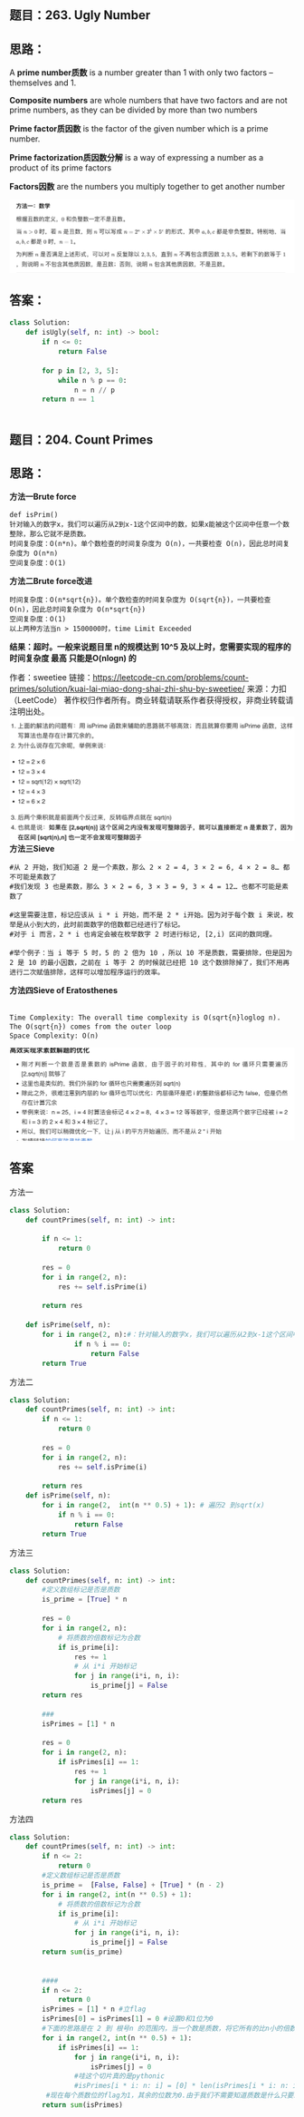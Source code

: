 ## 题目：263. Ugly Number

## 思路：

A **prime number质数** is a number greater than 1 with only two factors – themselves and 1.

**Composite numbers** are whole numbers that have two factors and are not prime numbers, as they can be divided by more than two numbers

**Prime factor质因数** is the factor of the given number which is a prime number. 

**Prime factorization质因数分解** is a way of expressing a number as a product of its prime factors

**Factors因数** are the numbers you multiply together to get another number

![a](https://github.com/SSRRBB/Leetcode/blob/main/Images/283.png)


## 答案：
```python
class Solution:
    def isUgly(self, n: int) -> bool:
        if n <= 0:
            return False
        
        for p in [2, 3, 5]:
            while n % p == 0:
                n = n // p
        return n == 1
        

```
## 题目：204. Count Primes

## 思路：
**方法一Brute force**
```
def isPrim()
针对输入的数字x，我们可以遍历从2到x-1这个区间中的数，如果x能被这个区间中任意一个数整除，那么它就不是质数。
时间复杂度：O(n*n)。单个数检查的时间复杂度为 O(n)，一共要检查 O(n)，因此总时间复杂度为 O(n*n)
空间复杂度：O(1)
```
**方法二Brute force改进**
```
时间复杂度：O(n*sqrt{n})。单个数检查的时间复杂度为 O(sqrt{n})，一共要检查 O(n)，因此总时间复杂度为 O(n*sqrt{n})
空间复杂度：O(1)
以上两种方法当n > 1500000时，time Limit Exceeded
```
**结果：超时。一般来说题目里 n的规模达到 10^5 及以上时，您需要实现的程序的时间复杂度 最高 只能是O(nlogn) 的**

作者：sweetiee
链接：https://leetcode-cn.com/problems/count-primes/solution/kuai-lai-miao-dong-shai-zhi-shu-by-sweetiee/
来源：力扣（LeetCode）
著作权归作者所有。商业转载请联系作者获得授权，非商业转载请注明出处。
![a](https://github.com/SSRRBB/Leetcode/blob/main/Images/284.png)
**方法三Sieve**
```
#从 2 开始，我们知道 2 是一个素数，那么 2 × 2 = 4, 3 × 2 = 6, 4 × 2 = 8… 都不可能是素数了
#我们发现 3 也是素数，那么 3 × 2 = 6, 3 × 3 = 9, 3 × 4 = 12… 也都不可能是素数了

#这里需要注意，标记应该从 i * i 开始，而不是 2 * i开始。因为对于每个数 i 来说，枚举是从小到大的，此时前面数字的倍数都已经进行了标记。
#对于 i 而言，2 * i 也肯定会被在枚举数字 2 时进行标记, [2,i) 区间的数同理。

#举个例子：当 i 等于 5 时，5 的 2 倍为 10 ，所以 10 不是质数，需要排除，但是因为 2 是 10 的最小因数，之前在 i 等于 2 的时候就已经把 10 这个数排除掉了，我们不用再进行二次赋值排除，这样可以增加程序运行的效率。

```
**方法四Sieve of Eratosthenes**
```

Time Complexity: The overall time complexity is O(sqrt{n}loglog n). The O(sqrt{n}) comes from the outer loop
Space Complexity: O(n)
```
![a](https://github.com/SSRRBB/Leetcode/blob/main/Images/285.png)
## 答案
方法一
```python
class Solution:
    def countPrimes(self, n: int) -> int:
    
        if n <= 1:
            return 0
        
        res = 0
        for i in range(2, n):
            res += self.isPrime(i)
        
        return res
    
    def isPrime(self, n):
        for i in range(2, n):#：针对输入的数字x，我们可以遍历从2到x-1这个区间中的数，如果x能被这个区间中任意一个数整除，那么它就不是质数。
                if n % i == 0:
                    return False
        return True

```
方法二
```python
class Solution:
    def countPrimes(self, n: int) -> int:
        if n <= 1:
            return 0
        
        res = 0
        for i in range(2, n):
            res += self.isPrime(i)
        
        return res
    def isPrime(self, n):
        for i in range(2,  int(n ** 0.5) + 1): # 遍历2 到sqrt(x)
            if n % i == 0:
                return False
        return True

```
方法三
```python
class Solution:
    def countPrimes(self, n: int) -> int:
        #定义数组标记是否是质数
        is_prime = [True] * n
        
        res = 0
        for i in range(2, n):
            # 将质数的倍数标记为合数
            if is_prime[i]:
                res += 1
                # 从 i*i 开始标记
                for j in range(i*i, n, i):
                    is_prime[j] = False
        return res
        
        ###
        isPrimes = [1] * n
    
        res = 0
        for i in range(2, n):
            if isPrimes[i] == 1: 
                res += 1
                for j in range(i*i, n, i):
                    isPrimes[j] = 0
        return res

```
方法四
```python
class Solution:
    def countPrimes(self, n: int) -> int:
        if n <= 2: 
            return 0
        #定义数组标记是否是质数
        is_prime =  [False, False] + [True] * (n - 2)
        for i in range(2, int(n ** 0.5) + 1):
            # 将质数的倍数标记为合数
            if is_prime[i]:
                # 从 i*i 开始标记
                for j in range(i*i, n, i):
                    is_prime[j] = False
        return sum(is_prime)
        
        
        ####
        if n <= 2: 
            return 0
        isPrimes = [1] * n #立flag
        isPrimes[0] = isPrimes[1] = 0 #设置0和1位为0
        #下面的思路是在 2 到 根号n 的范围内，当一个数是质数，将它所有的比n小的倍数设置成0
        for i in range(2, int(n ** 0.5) + 1):
            if isPrimes[i] == 1:
                for j in range(i*i, n, i):
                    isPrimes[j] = 0
                #哇这个切片真的是pythonic
                #isPrimes[i * i: n: i] = [0] * len(isPrimes[i * i: n: i])
         #现在每个质数位的flag为1，其余的位数为0.由于我们不需要知道质数是什么只要总数，因此直接返回list里面所有1的和就行。
        return sum(isPrimes)

```
